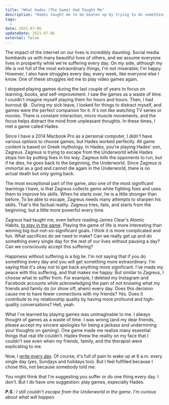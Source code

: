 ```yaml
---
title: "What Hades (The Game) Had Taught Me"
description: "Hades taught me to be beaten up by trying to do something every day but never give up. In every attempt, I am stronger than before."
tags:
  -
date: 2021-07-06
updateDate: 2021-07-06
external: false
---
```


The impact of the internet on our lives is incredibly daunting. Social media bombards us with many beautiful lives of others, and we assume everyone lives in prosperity while we're suffering every day. On my side, although my life is not full of the most extraordinary things, I'm not miserable; I'm happy. However, I also have struggles every day, every week, like everyone else I know. One of these struggles led me to play video games again.

I stopped playing games during the last couple of years to focus on learning, books, and self-improvement. I saw the games as a waste of time. I couldn't imagine myself playing them for hours and hours. Then, I had burnout 😅 . During my sick leave, I looked for things to distract myself, and games were the perfect companion for it. It's not like watching TV series or movies. There is constant interaction, micro muscle movements, and the focus helps distract the mind from unpleasant thoughts. In these times, I met a game called Hades.

Since I have a 2014 Macbook Pro as a personal computer, I didn't have various options to choose games, but Hades worked perfectly. All game content is based on Greek mythology. In Hades, you're playing Hades' son, Zagreus. Zagreus is trying to escape from the Underworld while Hades stops him by putting foes in his way. Zagreus kills the opponents to run, but if he dies, he goes back to the beginning, the Underworld. Since Zagreus is immortal as a god and cannot die again in the Underworld, there is no actual death but only going back.

The most exceptional part of the game, also one of the most significant learnings I have, is that Zagreus collects gems while fighting foes and uses them to improve his skills. When he starts over, he is a little stronger than before. To be able to escape, Zagreus needs many attempts to sharpen his skills. That's the factual reality. Zagreus tries, fails, and starts from the beginning, but a little more powerful every time.

Zagreus had taught me, even before reading James Clear's Atomic Habits, [to stay in the game](https://candost.substack.com/p/growth-with-systematic-bliss). Playing the game of life is more interesting than winning big-but-not-so-significant goals. I think it is more complicated and fun. What sacrifices do we need to make? Can we really get up and do something every single day for the rest of our lives without pausing a day? Can we consciously accept this suffering?

Happiness without suffering is a big lie. I'm not saying that if you do something every day and you will get something more extraordinary. I'm saying that it's okay not to get back anything more significant. I've made my peace with this suffering, and that makes me happy. But similar to Zagreus, I choose what to suffer from. For example, I deleted my Instagram and Facebook accounts while acknowledging the pain of not knowing what my friends and family do (or show off, ahem) every day. Does this decision cause me to have fewer connections with my friends? Yes. Does it contribute to my relationship quality by having more profound and high-quality conversations? Hell, yeah.

What I've learned by playing games was unimaginable to me. I always thought of games as a waste of time. I was wrong (and my dear friends, please accept my sincere apologies for being a jackass and undermining your thoughts on gaming). One game made me realize many essential things that real life couldn't. Hades threw the reality on my face that I couldn't see even when my friends, family, and the therapist were explicating to me.

Now, I [write every day](https://candost.substack.com/p/why-is-writing-important). Of course, it's full of pain to wake up at 6 a.m. every single day (yes, Sundays and holidays too). But I feel fulfilled because I chose this, not because somebody told me.

You might think that I'm suggesting you suffer or do one thing every day. I don't. But I do have one suggestion: play games, especially Hades.

_**P.S.**: I still couldn't escape from the Underworld in the game. I'm curious about what will happen._
